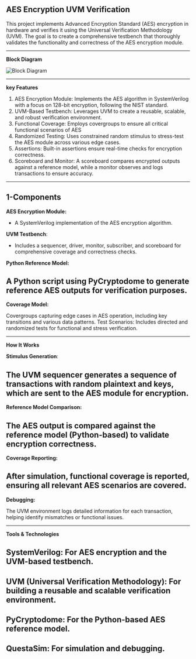 **AES Encryption UVM Verification**
----------------------------------

This project implements Advanced Encryption Standard (AES) encryption in hardware and verifies it using the Universal Verification Methodology (UVM). The goal is to create a comprehensive testbench that thoroughly validates the functionality and correctness of the AES encryption module.
______________________________________________________________________________________________________________________________________________________________

**Block Diagram**

![Block Diagram](https://github.com/user-attachments/assets/3877c60d-d095-4e0f-b1e1-fc2dbe4a61fc)

_______________________________________________________________________________________________________________________________________________________________
**key Features**

1. AES Encryption Module: Implements the AES algorithm in SystemVerilog with a focus on 128-bit encryption, following the NIST standard.
2. UVM-Based Testbench: Leverages UVM to create a reusable, scalable, and robust verification environment.
3. Functional Coverage: Employs covergroups to ensure all critical functional scenarios of AES 
4. Randomized Testing: Uses constrained random stimulus to stress-test the AES module across various edge cases.
5. Assertions: Built-in assertions ensure real-time checks for encryption correctness.
6. Scoreboard and Monitor: A scoreboard compares encrypted outputs against a reference model, while a monitor observes and logs transactions to ensure accuracy.
______________________________________________________________________________________________________________________________________________________________


**1-Components**
-----------------

**AES Encryption Module:** 
- A SystemVerilog implementation of the AES encryption algorithm.

**UVM Testbench**: 
- Includes a sequencer, driver, monitor, subscriber, and scoreboard for comprehensive coverage and correctness checks.

**Python Reference Model:** 

A Python script using PyCryptodome to generate reference AES outputs for verification purposes.
----------------------------------------------------------------
**Coverage Model:** 

Covergroups capturing edge cases in AES operation, including key transitions and various data patterns.
Test Scenarios: Includes directed and randomized tests for functional and stress verification.
______________________________________________________________________________________________________________________________________________________________

**How It Works**

**Stimulus Generation**: 

The UVM sequencer generates a sequence of transactions with random plaintext and keys, which are sent to the AES module for encryption.
----------------------------------------------------------------
**Reference Model Comparison:**

 The AES output is compared against the reference model (Python-based) to validate encryption correctness.
 ----------------------------------------------------------------
**Coverage Reporting:** 

After simulation, functional coverage is reported, ensuring all relevant AES scenarios are covered.
----------------------------------------------------------------
**Debugging:** 

The UVM environment logs detailed information for each transaction, helping identify mismatches or functional issues.
______________________________________________________________________________________________________________________________________________________________

**Tools & Technologies**

**SystemVerilog:** For AES encryption and the UVM-based testbench.
----------------------------------------------------------------
**UVM (Universal Verification Methodology):** For building a reusable and scalable verification environment.
----------------------------------------------------------------
**PyCryptodome:**  For the Python-based AES reference model.
----------------------------------------------------------------
**QuestaSim:** For simulation and debugging.
----------------------------------------------------------------
